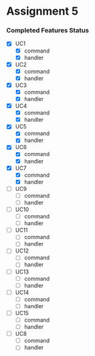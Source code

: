 ﻿# Assignment 5

### Completed Features Status

* [x] UC1
    * [x] command
    * [x] handler
* [x] UC2
    * [x] command
    * [x] handler
* [x] UC3
    * [x] command
    * [x] handler
* [x] UC4
    * [x] command
    * [x] handler
* [x] UC5
    * [x] command
    * [x] handler
* [x] UC6
    * [x] command
    * [x] handler
* [x] UC7
    * [x] command
    * [x] handler
* [ ] UC9
    * [ ] command
    * [ ] handler
* [ ] UC10
    * [ ] command
    * [ ] handler
* [ ] UC11
    * [ ] command
    * [ ] handler
* [ ] UC12
    * [ ] command
    * [ ] handler
* [ ] UC13
    * [ ] command
    * [ ] handler
* [ ] UC14
    * [ ] command
    * [ ] handler
* [ ] UC15
    * [ ] command
    * [ ] handler
* [ ] UC8
    * [ ] command
    * [ ] handler